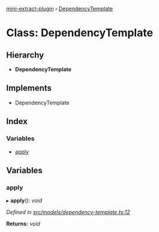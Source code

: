 [mini-extract-plugin](../README.md) › [DependencyTemplate](dependencytemplate.md)

# Class: DependencyTemplate

## Hierarchy

* **DependencyTemplate**

## Implements

* DependencyTemplate

## Index

### Variables

* [apply](dependencytemplate.md#apply)

## Variables

###  apply

▸ **apply**(): *void*

*Defined in [src/models/dependency-template.ts:12](https://github.com/JuroOravec/mini-extract-plugin/blob/63bec1c/src/models/dependency-template.ts#L12)*

**Returns:** *void*
